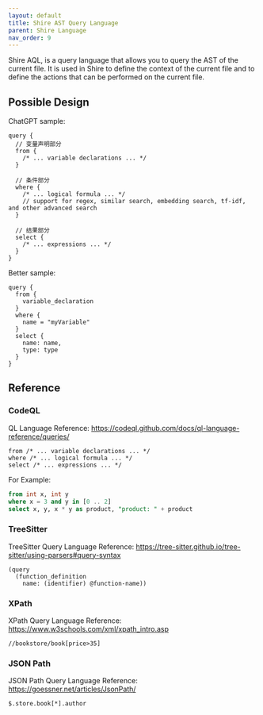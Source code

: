 ```yaml
---
layout: default
title: Shire AST Query Language
parent: Shire Language
nav_order: 9
---
```


Shire AQL, is a query language that allows you to query the AST of the current file. It is used in Shire to define the 
context of the current file and to define the actions that can be performed on the current file.

## Possible Design

ChatGPT sample:

```aql
query {
  // 变量声明部分
  from {
    /* ... variable declarations ... */
  }

  // 条件部分
  where {
    /* ... logical formula ... */
    // support for regex, similar search, embedding search, tf-idf, and other advanced search
  }

  // 结果部分
  select {
    /* ... expressions ... */
  }
}
```

Better sample:

```
query {
  from {
    variable_declaration
  }
  where {
    name = "myVariable"
  }
  select {
    name: name,
    type: type
  }
}
```

## Reference

### CodeQL

QL Language Reference: https://codeql.github.com/docs/ql-language-reference/queries/

```codeql
from /* ... variable declarations ... */
where /* ... logical formula ... */
select /* ... expressions ... */
```

For Example:

```sql
from int x, int y
where x = 3 and y in [0 .. 2]
select x, y, x * y as product, "product: " + product
```

### TreeSitter

TreeSitter Query Language Reference: https://tree-sitter.github.io/tree-sitter/using-parsers#query-syntax

```tree-sitter
(query
  (function_definition
    name: (identifier) @function-name))
```

### XPath

XPath Query Language Reference: https://www.w3schools.com/xml/xpath_intro.asp

```xpath
//bookstore/book[price>35]
```

### JSON Path

JSON Path Query Language Reference: https://goessner.net/articles/JsonPath/

```jsonpath
$.store.book[*].author
```

